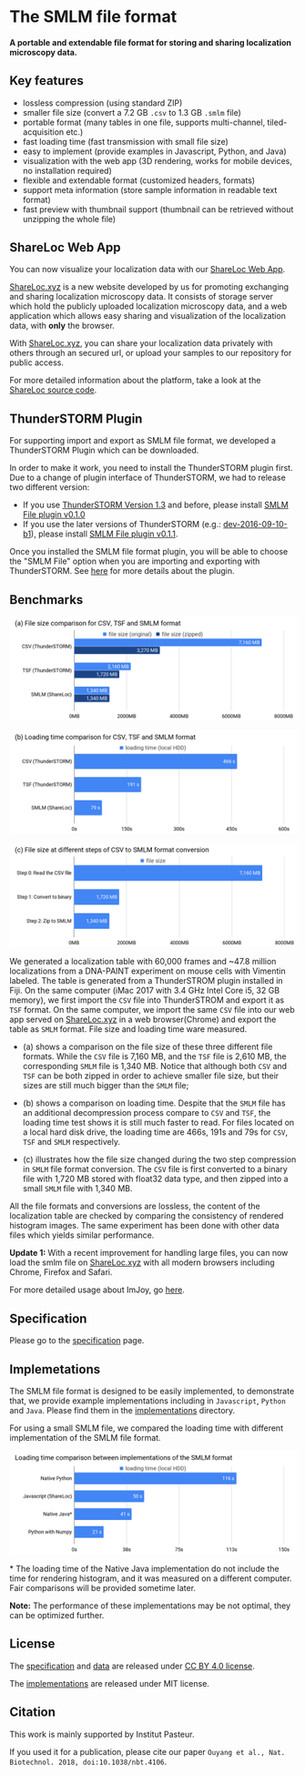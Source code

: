 # The SMLM file format
#### A portable and extendable file format for storing and sharing localization microscopy data.

## Key features
 * lossless compression (using standard ZIP)
 * smaller file size (convert a 7.2 GB `.csv` to 1.3 GB `.smlm` file)
 * portable format (many tables in one file, supports multi-channel, tiled-acquisition etc.)
 * fast loading time (fast transmission with small file size)
 * easy to implement (provide examples in Javascript, Python, and Java)
 * visualization with the web app (3D rendering, works for mobile devices, no installation required)
 * flexible and extendable format (customized headers, formats)
 * support meta information (store sample information in readable text format)
 * fast preview with thumbnail support (thumbnail can be retrieved without unzipping the whole file)

## ShareLoc Web App

You can now visualize your localization data with our [ShareLoc Web App](https://shareloc.xyz/#/viewer).

[ShareLoc.xyz](https://shareloc.xyz) is a new website developed by us for promoting exchanging and sharing localization microscopy data. It consists of storage server which hold the publicly uploaded localization microscopy data, and a web application which allows easy sharing and visualization of the localization data, with **only** the browser.

With [ShareLoc.xyz](https://shareloc.xyz), you can share your localization data privately with others through an secured url, or upload your samples to our repository for public access.

For more detailed information about the platform, take a look at the [ShareLoc source code](https://github.com/imodpasteur/shareLoc.xyz).

## ThunderSTORM Plugin
For supporting import and export as SMLM file format, we developed a ThunderSTORM Plugin which can be downloaded.

In order to make it work, you need to install the ThunderSTORM plugin first. Due to a change of plugin interface of ThunderSTORM, we had to release two different version:
 * If you use [ThunderSTORM Version 1.3](https://github.com/zitmen/thunderstorm/releases/tag/v1.3) and before, please install [SMLM File plugin v0.1.0](https://github.com/imodpasteur/smlm-file-format/releases/tag/0.1.0)
 * If you use the later versions of ThunderSTORM (e.g.: [dev-2016-09-10-b1](https://github.com/zitmen/thunderstorm/releases/tag/dev-2016-09-10-b1)), please install [SMLM File plugin v0.1.1](https://github.com/imodpasteur/smlm-file-format/releases/tag/v0.1.1).

Once you installed the SMLM file format plugin, you will be able to choose the "SMLM File" option when you are importing and exporting with ThunderSTORM. See [here](https://github.com/imodpasteur/smlm-file-format/blob/master/implementations/Java/ThunderSTORM/README.md) for more details about the plugin.

## Benchmarks

![a) smlm-file-size-comparison](./data/smlm-file-size-comparison.png)

![b) smlm-loading-time-comparison](./data/smlm-loading-time-comparison.png)

![c) smlm-file-size-conversion](./data/smlm-file-size-conversion.png)

We generated a localization table with 60,000 frames and ~47.8 million localizations from a DNA-PAINT experiment on mouse cells with Vimentin labeled. The table is generated from a ThunderSTROM plugin installed in Fiji. On the same computer (iMac 2017 with 3.4 GHz Intel Core i5, 32 GB memory), we first import the `CSV` file into ThunderSTROM and export it as `TSF` format. On the same computer, we import the same `CSV` file into our web app served on  [ShareLoc.xyz](https://shareLoc.xyz/#/viewer) in a web browser(Chrome) and export the table as `SMLM` format. File size and loading time ware measured.

 * (a) shows a comparison on the file size of these three different file formats. While the `CSV` file is 7,160 MB, and the `TSF` file is 2,610 MB, the corresponding `SMLM` file is 1,340 MB. Notice that although both `CSV` and `TSF` can be both zipped in order to achieve smaller file size, but their sizes are still much bigger than the `SMLM` file;

 * (b) shows a comparison on loading time. Despite that the `SMLM` file has an additional decompression process compare to `CSV` and `TSF`, the loading time test shows it is still much faster to read. For files located on a local hard disk drive, the loading time are 466s, 191s and 79s for `CSV`, `TSF` and `SMLM` respectively.

 * \(c\) illustrates how the file size changed during the two step compression in `SMLM` file format conversion. The `CSV` file is first converted to a binary file with 1,720 MB stored with float32 data type, and then zipped into a small `SMLM` file with 1,340 MB.  

 All the file formats and conversions are lossless, the content of the localization table are checked by comparing the consistency of rendered histogram images. The same experiment has been done with other data files which yields similar performance.


 **Update 1:** With a recent improvement for handling large files, you can now load the smlm file on [ShareLoc.xyz](https://shareloc.xyz) with all modern browsers including Chrome, Firefox and Safari.

 For more detailed usage about ImJoy, go [here](https://github.com/oeway/ImJoy/blob/master/README.md).

## Specification
Please go to the [specification](specification.md) page.

## Implemetations

The SMLM file format is designed to be easily implemented, to demonstrate that, we provide example implementations including in `Javascript`, `Python` and `Java`. Please find them in the [implementations](./implementations) directory.



For using a small SMLM file, we compared the loading time with different implementation of the SMLM file format.

![smlm-loading-time-comparison-implementations](./data/smlm-loading-time-comparison-implementations.png)

\* The loading time of the Native Java implementation do not include the time for rendering histogram, and it was measured on a different computer. Fair comparisons will be provided sometime later.

**Note:** The performance of these implementations may be not optimal, they can be optimized further.

## License

The [specification](./specification.md) and [data](./data) are released under [CC BY 4.0 license](https://creativecommons.org/licenses/by/4.0/).

The [implementations](./implementations) are released under MIT license.

## Citation
This work is mainly supported by Institut Pasteur.

If you used it for a publication, please cite our paper `Ouyang et al., Nat. Biotechnol. 2018, doi:10.1038/nbt.4106`.
